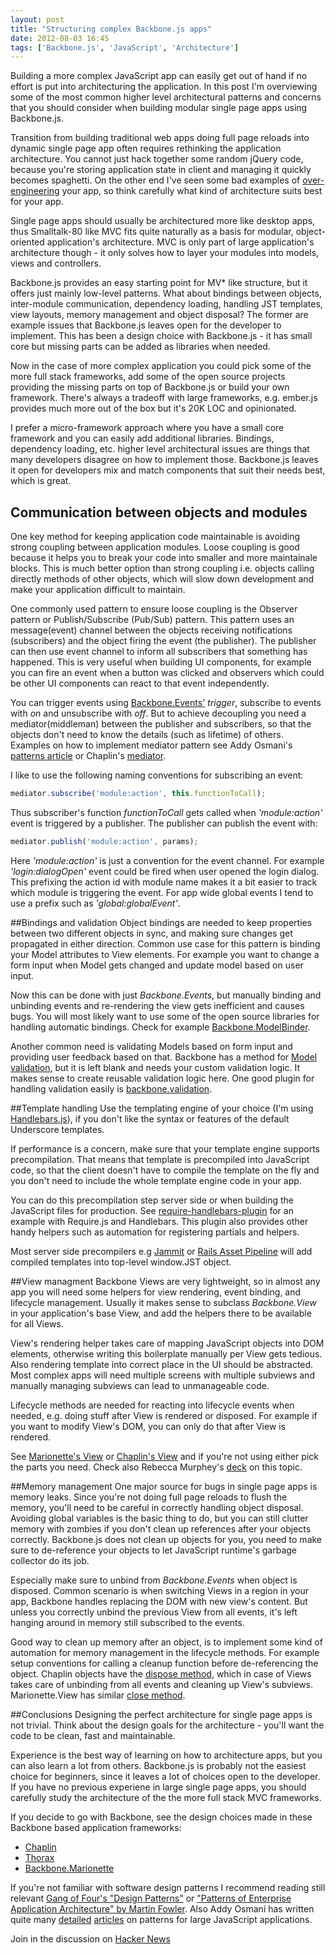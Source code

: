 ```yaml
---
layout: post
title: "Structuring complex Backbone.js apps"
date: 2012-08-03 16:45
tags: ['Backbone.js', 'JavaScript', 'Architecture']
---
```

Building a more complex  JavaScript app can easily get out of hand if no effort is put into architecturing the application.  In this post I'm overviewing some of the most common higher level architectural patterns and concerns that you should consider when building modular single page apps using Backbone.js.

Transition from building traditional web apps doing full page reloads into dynamic single page app often requires rethinking the application architecture. You cannot just hack together some random jQuery code, because you're storing application state in client and managing it quickly becomes spaghetti. On the other end I've seen some bad examples of [over-engineering](http://www.johndcook.com/blog/2009/07/27/baklav-code/) your app, so think carefully what kind of architecture suits best for your app. 

Single page apps should usually be architectured more like desktop apps, thus Smalltalk-80 like MVC fits quite naturally as a basis for modular, object-oriented application's architecture. MVC is only part of large application's architecture though - it only solves how to layer your modules into models, views and controllers.

Backbone.js provides an easy starting point for MV* like structure, but it offers just mainly low-level patterns. What about bindings between objects, inter-module communication, dependency loading, handling  JST templates, view layouts, memory management and object disposal? The former are example issues that Backbone.js leaves open for the developer to implement. This has been a design choice with Backbone.js - it has small core but missing parts can be added as libraries when needed. 

Now in the case of more complex application you could pick some of the more full stack frameworks, add some of the open source projects providing the missing parts on top of Backbone.js or build your own framework. There's always a tradeoff with large frameworks, e.g. ember.js provides much more out of the box but it's 20K LOC and opinionated. 

I prefer a micro-framework approach where you have a small core framework and you can easily add additional libraries. Bindings, dependency loading, etc. higher level architectural issues are things that many developers disagree on how to implement those. Backbone.js leaves it open for developers mix and match components that suit their needs best, which is great.

## Communication between objects and modules
One key method for keeping application code maintainable is avoiding strong coupling between application modules. Loose coupling is good because it helps you to break your code into smaller and more maintainale blocks. This is much better option than strong coupling i.e. objects calling directly methods of other objects, which will slow down development and make your application difficult to maintain.

One commonly used pattern to ensure loose coupling is the Observer pattern or Publish/Subscribe (Pub/Sub) pattern. This pattern uses an message(event) channel between the objects receiving notifications (subscribers) and the object firing the event (the publisher).  The publisher can then use event channel to inform all subscribers that something has happened.  This is very useful when building UI components, for example you can fire an event when a button was clicked and observers which could be other UI components can react to that event independently. 

You can trigger events using [Backbone.Events'](http://backbonejs.org/#Events) *trigger*, subscribe to events with *on* and unsubscribe with *off*. But to achieve decoupling you need a mediator(middleman) between the publisher and subscribers, so that the objects don't need to know the details (such as lifetime) of others. Examples on how to implement mediator pattern see Addy Osmani's [patterns article](http://addyosmani.com/largescalejavascript/#mediatorpattern) or Chaplin's [mediator](https://github.com/chaplinjs/chaplin/blob/master/src/chaplin/mediator.coffee). 

I like to use the following naming conventions for subscribing an event:

``` javascript
mediator.subscribe('module:action', this.functionToCall);
```

Thus subscriber's function *functionToCall* gets called when *'module:action'* event is triggered by a publisher. The publisher can publish the event with:

``` javascript
mediator.publish('module:action', params);
```

Here *'module:action'* is just a convention for the event channel. For example *'login:dialogOpen'* event could be fired when user opened the login dialog. This prefixing the action id with module name makes it a bit easier to track which module is triggering the event. For app wide global events I tend to use a prefix such as *'global:globalEvent'*.

##Bindings and validation
Object bindings are needed to keep properties between two different objects in sync, and making sure changes get propagated in either direction. Common use case for this pattern is binding your Model attributes to View elements. For example you want to change a form input when Model gets changed and update model based on user input. 

Now this can be done with just *Backbone.Events*, but manually binding and unbinding events and re-rendering the view gets inefficient and causes bugs.  You will most likely want to use some of the open source libraries for handling automatic bindings. Check for example [Backbone.ModelBinder](https://github.com/theironcook/Backbone.ModelBinder).

Another common need is validating Models based on form input and providing user feedback based on that. Backbone has a method for [Model validation](http://backbonejs.org/#Model-validate), but it is left blank and needs your custom validation logic. It makes sense to create reusable validation logic here. One good plugin for handling validation easily is [backbone.validation](https://github.com/thedersen/backbone.validation).

##Template handling
Use the templating engine of your choice (I'm using [Handlebars.js](http://handlebarsjs.com/)), if you don't like the syntax or features of the default Underscore templates.

If performance is a concern, make sure that your template engine supports precompilation. That means that template is precompiled into JavaScript code, so that the client doesn't have to compile the template on the fly and you don't need to include the whole template engine code in your app. 

You can do this precompilation step server side or when building the JavaScript files for production. See [require-handlebars-plugin](https://github.com/SlexAxton/require-handlebars-plugin) for an example with Require.js and Handlebars. This plugin also provides other handy helpers such as automation for registering partials and helpers.

Most server side precompilers e.g [Jammit](http://documentcloud.github.com/jammit/) or [Rails Asset Pipeline](http://nicolai86.eu/posts/2011-09-21/rails-3-asset-pipeline-javascript-templates/) will add compiled templates into top-level window.JST object.

##View managment
Backbone Views are very lightweight, so in almost any app you will need some helpers for view rendering, event binding, and lifecycle management. Usually it makes sense to subclass *Backbone.View* in your application's base View, and add the helpers there to be available for all Views.

View's rendering helper takes care of mapping  JavaScript objects into DOM elements, otherwise writing this boilerplate manually per View gets tedious. Also rendering template into correct place in the UI should be abstracted. Most complex apps will need multiple screens with multiple subviews and manually managing subviews can lead to unmanageable code. 

Lifecycle methods are needed for reacting into lifecycle events when needed, e.g. doing stuff after View is rendered or disposed. For example if you want to modify View's DOM, you can only do that after View is rendered.

See [Marionette's View](https://github.com/derickbailey/backbone.marionette/blob/master/docs/marionette.view.md)
or [Chaplin's View](https://github.com/chaplinjs/chaplin/blob/master/src/chaplin/views/view.coffee) and if you're not using either pick the parts you need. Check also Rebecca Murphey's [deck](https://speakerdeck.com/u/rmurphey/p/new-dogs-old-tricks-or-dojo-already-did-that) on this topic.

##Memory management
One major source for bugs in single page apps is memory leaks. Since you're not doing full page reloads to flush the memory, you'll need to be careful in correctly handling object disposal. Avoiding global variables is the basic thing to do, but you can still clutter memory with zombies if you don't clean up references after your objects correctly. Backbone.js does not  clean up objects for you, you need to make sure to de-reference your objects to let  JavaScript runtime's garbage collector do its job.

Especially make sure to unbind from *Backbone.Events* when object is disposed. Common scenario is when switching Views in a region in your app, Backbone handles replacing the DOM with new view's content. But unless you correctly unbind the previous View from all events, it's left hanging around in memory still subscribed to the events.
 
Good way to clean up memory after an object, is to implement some kind of automation for memory management in the lifecycle methods. For example setup conventions for calling a cleanup function before de-referencing the object. Chaplin objects have the [dispose method](https://github.com/chaplinjs/chaplin#memory-management-and-object-disposal), which in case of Views takes care of unbinding from all events and cleaning up View's subviews. Marionette.View has similar [close method](http://derickbailey.github.com/backbone.marionette/docs/backbone.marionette.html#section-19).

##Conclusions
Designing the perfect architecture for single page apps is not trivial. Think about the design goals for the architecture - you'll want the code to be clean, fast and maintainable. 

Experience is the best way of learning on how to architecture apps, but you can also learn a lot from others. Backbone.js is probably not the easiest choice for beginners, since it leaves a lot of choices open to the developer. If you have no previous experiene in large single page apps, you should carefully study the architecture of the the more full stack MVC frameworks.

If you decide to go with Backbone, see the design choices made in these Backbone based application frameworks:

- [Chaplin](https://github.com/chaplinjs/chaplin)
- [Thorax](http://walmartlabs.github.com/thorax/)
- [Backbone.Marionette](https://github.com/derickbailey/backbone.marionette)

If you're not familiar with software design patterns I recommend reading still relevant [Gang of Four's "Design Patterns"](http://en.wikipedia.org/wiki/Design_Patterns) or ["Patterns of Enterprise Application Architecture" by Martin Fowler](http://www.amazon.com/Patterns-Enterprise-Application-Architecture-Martin/dp/0321127420). Also Addy Osmani has written quite many [detailed](http://addyosmani.com/largescalejavascript/) [articles](http://addyosmani.com/resources/essentialjsdesignpatterns/book/) on patterns for large JavaScript applications.

Join in the discussion on [Hacker News](http://news.ycombinator.com/item?id=4334358)